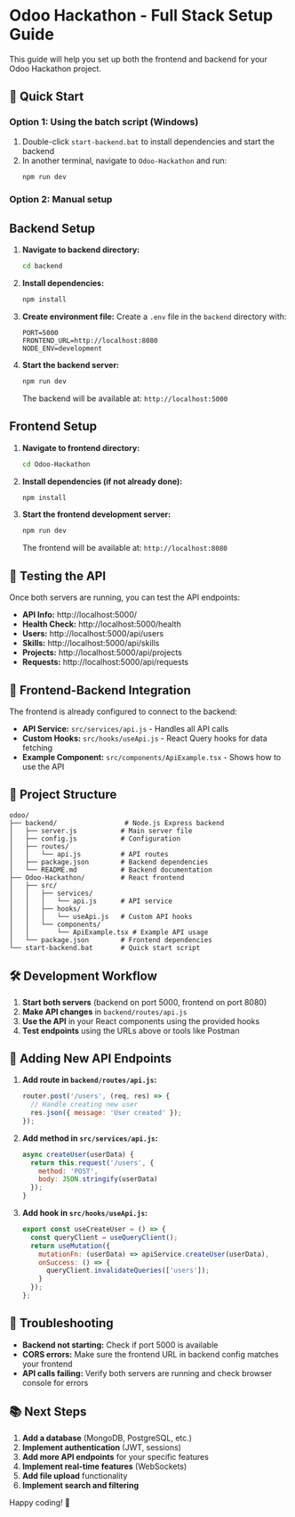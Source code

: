 # Odoo Hackathon - Full Stack Setup Guide

This guide will help you set up both the frontend and backend for your Odoo Hackathon project.

## 🚀 Quick Start

### Option 1: Using the batch script (Windows)
1. Double-click `start-backend.bat` to install dependencies and start the backend
2. In another terminal, navigate to `Odoo-Hackathon` and run:
   ```bash
   npm run dev
   ```

### Option 2: Manual setup

## Backend Setup

1. **Navigate to backend directory:**
   ```bash
   cd backend
   ```

2. **Install dependencies:**
   ```bash
   npm install
   ```

3. **Create environment file:**
   Create a `.env` file in the `backend` directory with:
   ```
   PORT=5000
   FRONTEND_URL=http://localhost:8080
   NODE_ENV=development
   ```

4. **Start the backend server:**
   ```bash
   npm run dev
   ```

   The backend will be available at: `http://localhost:5000`

## Frontend Setup

1. **Navigate to frontend directory:**
   ```bash
   cd Odoo-Hackathon
   ```

2. **Install dependencies (if not already done):**
   ```bash
   npm install
   ```

3. **Start the frontend development server:**
   ```bash
   npm run dev
   ```

   The frontend will be available at: `http://localhost:8080`

## 🧪 Testing the API

Once both servers are running, you can test the API endpoints:

- **API Info:** http://localhost:5000/
- **Health Check:** http://localhost:5000/health
- **Users:** http://localhost:5000/api/users
- **Skills:** http://localhost:5000/api/skills
- **Projects:** http://localhost:5000/api/projects
- **Requests:** http://localhost:5000/api/requests

## 🔗 Frontend-Backend Integration

The frontend is already configured to connect to the backend:

- **API Service:** `src/services/api.js` - Handles all API calls
- **Custom Hooks:** `src/hooks/useApi.js` - React Query hooks for data fetching
- **Example Component:** `src/components/ApiExample.tsx` - Shows how to use the API

## 📁 Project Structure

```
odoo/
├── backend/                 # Node.js Express backend
│   ├── server.js           # Main server file
│   ├── config.js           # Configuration
│   ├── routes/
│   │   └── api.js          # API routes
│   ├── package.json        # Backend dependencies
│   └── README.md           # Backend documentation
├── Odoo-Hackathon/         # React frontend
│   ├── src/
│   │   ├── services/
│   │   │   └── api.js      # API service
│   │   ├── hooks/
│   │   │   └── useApi.js   # Custom API hooks
│   │   └── components/
│   │       └── ApiExample.tsx # Example API usage
│   └── package.json        # Frontend dependencies
└── start-backend.bat       # Quick start script
```

## 🛠️ Development Workflow

1. **Start both servers** (backend on port 5000, frontend on port 8080)
2. **Make API changes** in `backend/routes/api.js`
3. **Use the API** in your React components using the provided hooks
4. **Test endpoints** using the URLs above or tools like Postman

## 🔧 Adding New API Endpoints

1. **Add route in `backend/routes/api.js`:**
   ```javascript
   router.post('/users', (req, res) => {
     // Handle creating new user
     res.json({ message: 'User created' });
   });
   ```

2. **Add method in `src/services/api.js`:**
   ```javascript
   async createUser(userData) {
     return this.request('/users', {
       method: 'POST',
       body: JSON.stringify(userData)
     });
   }
   ```

3. **Add hook in `src/hooks/useApi.js`:**
   ```javascript
   export const useCreateUser = () => {
     const queryClient = useQueryClient();
     return useMutation({
       mutationFn: (userData) => apiService.createUser(userData),
       onSuccess: () => {
         queryClient.invalidateQueries(['users']);
       }
     });
   };
   ```

## 🚨 Troubleshooting

- **Backend not starting:** Check if port 5000 is available
- **CORS errors:** Make sure the frontend URL in backend config matches your frontend
- **API calls failing:** Verify both servers are running and check browser console for errors

## 📚 Next Steps

1. **Add a database** (MongoDB, PostgreSQL, etc.)
2. **Implement authentication** (JWT, sessions)
3. **Add more API endpoints** for your specific features
4. **Implement real-time features** (WebSockets)
5. **Add file upload** functionality
6. **Implement search and filtering**

Happy coding! 🎉 